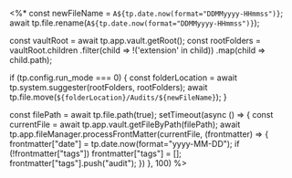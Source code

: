 <%* 
const newFileName = `A${tp.date.now(format="DDMMyyyy-HHmmss")}`;
await tp.file.rename(`A${tp.date.now(format="DDMMyyyy-HHmmss")}`);

const vaultRoot = await tp.app.vault.getRoot();
const rootFolders = vaultRoot.children
	.filter(child => !('extension' in child))
	.map(child => child.path);

if (tp.config.run_mode === 0) {
	const folderLocation = await tp.system.suggester(rootFolders, rootFolders);
	await tp.file.move(`${folderLocation}/Audits/${newFileName}`);
}

const filePath = await tp.file.path(true);
setTimeout(async () => {
	const currentFile = await tp.app.vault.getFileByPath(filePath);
	await tp.app.fileManager.processFrontMatter(currentFile, (frontmatter) => {
		frontmatter["date"] = tp.date.now(format="yyyy-MM-DD");
		if (!frontmatter["tags"]) frontmatter["tags"] = [];
		frontmatter["tags"].push("audit"); 
	})
}, 100)
%>